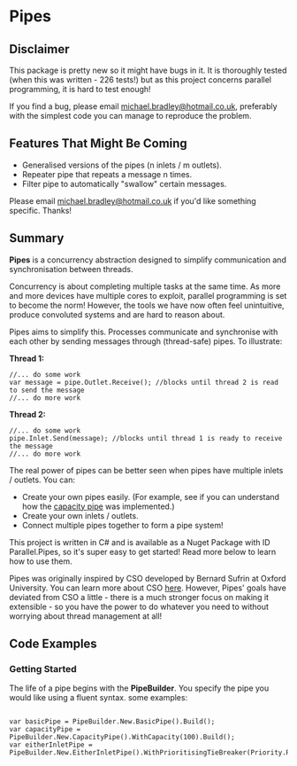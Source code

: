 Pipes
=====
Disclaimer
----------
This package is pretty new so it might have bugs in it. It is thoroughly tested (when this was written - 226 tests!) but as this project concerns parallel programming, it is hard to test enough!

If you find a bug, please email michael.bradley@hotmail.co.uk, preferably with the simplest code you can manage to reproduce the problem.

Features That Might Be Coming
-----------------------------

* Generalised versions of the pipes (n inlets / m outlets).
* Repeater pipe that repeats a message n times.
* Filter pipe to automatically "swallow" certain messages.

Please email michael.bradley@hotmail.co.uk if you'd like something specific. Thanks!

Summary
-------

**Pipes** is a concurrency abstraction designed to simplify communication and synchronisation between threads.

Concurrency is about completing multiple tasks at the same time. As more and more devices have multiple cores to exploit, parallel programming is set to become the norm! However, the tools we have now often feel unintuitive, produce convoluted systems and are hard to reason about.

Pipes aims to simplify this. Processes communicate and synchronise with each other by sending messages through (thread-safe) pipes. To illustrate:

**Thread 1:**
<pre><code>//... do some work
var message = pipe.Outlet.Receive(); //blocks until thread 2 is read to send the message
//... do more work
</code></pre>

**Thread 2:**
<pre><code>//... do some work
pipe.Inlet.Send(message); //blocks until thread 1 is ready to receive the message
//... do more work
</code></pre>

The real power of pipes can be better seen when pipes have multiple inlets / outlets. You can:
* Create your own pipes easily. (For example, see if you can understand how the [capacity pipe](https://github.com/michaelbradley91/Pipes/blob/master/Pipes/Pipes/Models/Pipes/CapacityPipe.cs) was implemented.)
* Create your own inlets / outlets.
* Connect multiple pipes together to form a pipe system!

This project is written in C# and is available as a Nuget Package with ID Parallel.Pipes, so it's super easy to get started! Read more below to learn how to use them.

Pipes was originally inspired by CSO developed by Bernard Sufrin at Oxford University. You can learn more about CSO [here](http://www.cs.ox.ac.uk/people/bernard.sufrin/CSO/cso-doc-scala2.11.4/index.html#ox.CSO$). However, Pipes' goals have deviated from CSO a little - there is a much stronger focus on making it extensible - so you have the power to do whatever you need to without worrying about thread management at all!

Code Examples
-------------

### Getting Started
The life of a pipe begins with the **PipeBuilder**. You specify the pipe you would like using a fluent syntax. some examples:

<pre>
<code>
var basicPipe = PipeBuilder.New.BasicPipe<int>().Build();
var capacityPipe = PipeBuilder.New.CapacityPipe<string>().WithCapacity(100).Build();
var eitherInletPipe = PipeBuilder.New.EitherInletPipe<bool>().WithPrioritisingTieBreaker(Priority.Right).Build();
</code>
</pre>
